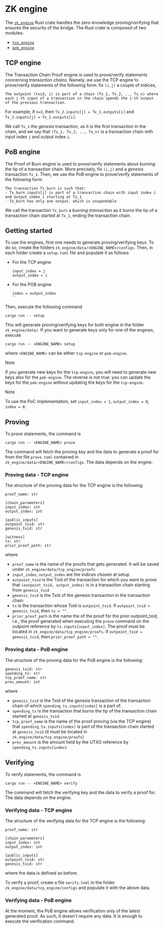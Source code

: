 # ZK engine

The [`zk_engine`](../zk_engine/) Rust crate handles the zero-knowledge proving/verifying that ensures the security of the bridge.
The Rust crate is composed of two modules:
- [`tcp_engine`](../zk_engine/src/tcp_engine/)
- [`pob_engine`](../zk_engine/src/pob_engine/)

## TCP engine

The Transaction Chain Proof engine is used to prove/verify statements concerning _transaction chains_.
Namely, we use the TCP engine to prove/verify statements of the following form: fix `(i,j)` a couple of indices,

```
The outpoint (txid, i) is part of a chain (Tx_1, Tx_2, .., Tx_n) where each j-th input of a transaction in the chain spends the i-th output of the previous transaction.
```

For example, if `n=3`, then `Tx_2.inputs[j] = Tx_1.outputs[i]` and `Tx_3.inputs[j] = Tx_1.outputs[i]`.

We call `Tx_1` the _genesis_ transaction, as it is the first transaction in the chain, and we say that `(Tx_1, Tx_2, .., Tx_n)` is a transaction chain with input index `j` and output index `i`.

## PoB engine

The Proof of Burn engine is used to prove/verify statements about _burning_ the tip of a transaction chain.
More precisely, fix `(i,j)` and a _genesis_ transaction `Tx_1`.
Then, we use the PoB engine to prove/verify statements of the following form:

```
The transaction Tx_burn is such that:
- Tx_burn.inputs[j] is part of a transaction chain with input index i and output index i starting at Tx_1
- Tx_burn has only one output, which is unspendable
```

We call the transaction `Tx_burn` a _burning transaction_ as it _burns_ the tip of a transaction chain started at `Tx_1`, ending the transaction chain.

## Getting started

To use the engines, first one needs to generate proving/verifying keys.
To do so, create the folders `zk_engine/data/<ENGINE_NAME>/configs`.
Then, in each folder create a `setup.toml` file and populate it as follows:

- For the TCP engine
    ```
    input_index = j
    output_index = i
    ```
- For the POB engine
    ```
    index = output_index
    ``

Then, execute the following command

```
cargo run -- setup
```

This will generate proving/verifying keys for both engine in the folder `zk_engine/data/`.
If you want to generate keys only for one of the engines, execute

```
cargo run -- <ENGINE_NAME> setup
```

where `<ENGINE_NAME>` can be either `tcp-engine` or `pob-engine`.

> [!NOTE]
> If you generate new keys for the `tcp-engine`, you will need to generate new keys also for the `pob-engine`. The reverse is not true: you can update the keys for the `pob-engine` without updating the keys for the `tcp-engine`.

> [!NOTE]
> To use the PoC implementation, set `input_index = 1`, `output_index = 0`, `index = 0`.

## Proving

To prove statements, the command is

```
cargo run -- <ENGINE_NAME> prove
```

The command will fetch the proving key and the data to generate a proof for from the file `prove.toml` contained in `zk_engine/data/<ENGINE_NAME>/configs`.
The data depends on the engine.

### Proving data - TCP engine

The structure of the proving data for the TCP engine is the following:

```
proof_name: str

[chain_parameters]
input_index: int
output_index: int

[public_inputs]
outpoint_txid: str
genesis_txid: str

[witness]
tx: str
prior_proof_path: str
```

where

- `proof_name` is the name of the proofs that gets generated.
It will be saved under `zk_engine/data/tcp_engine/proofs`
- `input_index`, `output_index` are the indices chosen at setup
- `outpoint_txid` is the Txid of the transaction for which you want to prove that `(outpoint_txid, output_index)` is in a transaction chain starting from `genesis_txid`
- `genesis_txid` is the Txid of the genesis transaction in the transaction chain
- `tx` is the transaction whose Txid is `outpoint_txid`. If `outpoint_txid = genesis_txid`, then `tx = ""`.
- `prior_proof_path` is the name the of the proof for the _prior_ outpoint_txid, i.e., the proof generated when executing the `prove` command on the outpoint reference by `tx.inputs[input_index]`. The proof must be located in `zk_engine/data/tcp_engine/proofs`. If `outpoint_txid = genesis_txid`, then `prior_proof_path = ""`.

### Proving data - PoB engine

The structure of the proving data for the PoB engine is the following:

```
genesis_txid: str
spending_tx: str
tcp_proof_name: str
prev_amount: int
```

where

- `genesis_txid` is the Txid of the genesis transaction of the transaction chain of which `spending_tx.inputs[index]` is a part of.
- `spending_tx` is the transaction that burns the tip of the transaction chain started at `genesis_txid`
- `tcp_proof_name` is the name of the proof proving (via the TCP engine) that `spending_tx.inputs[index]` is part of the transaction chain started at `genesis_txid` (it must be located in `zk_engine/data/tcp_engine/proofs`)
- `prev_amount` is the amount held by the UTXO reference by `spending_tx.inputs[index]`

## Verifying

To verify statements, the command is

```
cargo run -- <ENGINE_NAME> verify
```

The command will fetch the verifying key and the data to verify a proof for.
The data depends on the engine.

### Verifying data - TCP engine

The structure of the verifying data for the TCP engine is the following:

```
proof_name: str

[chain_parameters]
input_index: int
output_index: int

[public_inputs]
outpoint_txid: str
genesis_txid: str
```

where the data is defined as before.

To verify a proof, create a file `verify.toml` in the folder `zk_engine/data/tcp_engine/configs` and populate it with the above data.

### Verifying data - PoB engine

At the moment, the PoB engine allows verification only of the latest generated proof.
As such, it doesn't require any data.
It is enough to execute the verification command.





